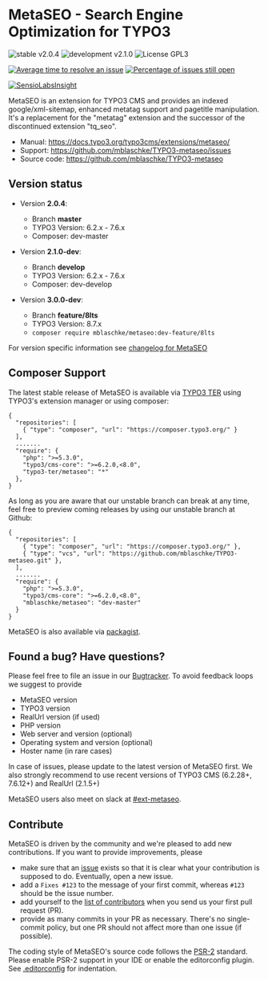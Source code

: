 # MetaSEO - Search Engine Optimization for TYPO3

![stable v2.0.4](https://img.shields.io/badge/stable-v2.0.4-green.svg?style=flat)
![development v2.1.0](https://img.shields.io/badge/development-v2.1.0-red.svg?style=flat)
![License GPL3](https://img.shields.io/badge/license-GPL3-blue.svg?style=flat)


[![Average time to resolve an issue](http://isitmaintained.com/badge/resolution/mblaschke/TYPO3-metaseo.svg)](http://isitmaintained.com/project/mblaschke/TYPO3-metaseo "Average time to resolve an issue")
[![Percentage of issues still open](http://isitmaintained.com/badge/open/mblaschke/TYPO3-metaseo.svg)](http://isitmaintained.com/project/mblaschke/TYPO3-metaseo "Percentage of issues still open")

[![SensioLabsInsight](https://insight.sensiolabs.com/projects/19914ab4-1f0f-4be0-9215-410fba880af2/big.png)](https://insight.sensiolabs.com/projects/19914ab4-1f0f-4be0-9215-410fba880af2)


MetaSEO is an extension for TYPO3 CMS and provides an indexed google/xml-sitemap, enhanced metatag support
and pagetitle manipulation.
It's a replacement for the "metatag" extension and the successor of the discontinued extension "tq_seo".

* Manual:      https://docs.typo3.org/typo3cms/extensions/metaseo/
* Support:     https://github.com/mblaschke/TYPO3-metaseo/issues
* Source code: https://github.com/mblaschke/TYPO3-metaseo

## Version status

* Version **2.0.4**:

  + Branch **master**
  + TYPO3 Version: 6.2.x - 7.6.x
  + Composer: dev-master

* Version **2.1.0-dev**:

  + Branch **develop**
  + TYPO3 Version: 6.2.x - 7.6.x
  + Composer: dev-develop

* Version **3.0.0-dev**:

  + Branch **feature/8lts**
  + TYPO3 Version: 8.7.x
  + `composer require mblaschke/metaseo:dev-feature/8lts`

For version specific information see [changelog for MetaSEO](CHANGELOG.md)


## Composer Support

The latest stable release of MetaSEO is available via [TYPO3 TER](https://typo3.org/extensions/repository/view/metaseo)
using TYPO3's extension manager or using composer:

    {
      "repositories": [
        { "type": "composer", "url": "https://composer.typo3.org/" }
      ],
      .......
      "require": {
        "php": ">=5.3.0",
        "typo3/cms-core": ">=6.2.0,<8.0",
        "typo3-ter/metaseo": "*"
      },
    }

As long as you are aware that our unstable branch can break at any time, feel free to preview coming releases by using
our unstable branch at Github:

    {
      "repositories": [
        { "type": "composer", "url": "https://composer.typo3.org/" },
        { "type": "vcs", "url": "https://github.com/mblaschke/TYPO3-metaseo.git" },
      ],
      .......
      "require": {
        "php": ">=5.3.0",
        "typo3/cms-core": ">=6.2.0,<8.0",
        "mblaschke/metaseo": "dev-master"
      }
    }

MetaSEO is also available via [packagist](https://packagist.org/packages/mblaschke/metaseo).

## Found a bug? Have questions?

Please feel free to file an issue in our [Bugtracker](https://github.com/mblaschke/TYPO3-metaseo/issues). To avoid feedback loops we suggest to provide

* MetaSEO version
* TYPO3 version
* RealUrl version (if used)
* PHP version
* Web server and version (optional)
* Operating system and version (optional)
* Hoster name (in rare cases)

In case of issues, please update to the latest version of MetaSEO first. We also strongly recommend to use recent
versions of TYPO3 CMS (6.2.28+, 7.6.12+) and RealUrl (2.1.5+)

MetaSEO users also meet on slack at [#ext-metaseo](https://typo3.slack.com/messages/ext-metaseo/).

## Contribute

MetaSEO is driven by the community and we're pleased to add new contributions.
If you want to provide improvements, please

- make sure that an [issue](https://github.com/mblaschke/TYPO3-metaseo/issues) exists so that it is clear what
  your contribution is supposed to do. Eventually, open a new issue.
- add a `Fixes #123` to the message of your first commit, whereas `#123` should be the issue number.
- add yourself to the [list of contributors](https://github.com/mblaschke/TYPO3-metaseo/blob/develop/Documentation/Introduction/Index.rst)
  when you send us your first pull request (PR).
- provide as many commits in your PR as necessary. There's no single-commit policy, but one PR should not affect more
  than one issue (if possible).

The coding style of MetaSEO's source code follows the
[PSR-2](https://github.com/php-fig/fig-standards/blob/master/accepted/PSR-2-coding-style-guide.md)
standard. Please enable PSR-2 support in your IDE or enable the editorconfig plugin.
See [.editorconfig](.editorconfig) for indentation.

